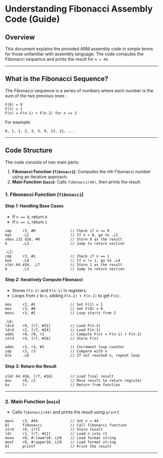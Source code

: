 # Understanding Fibonacci Assembly Code (Guide)

## Overview
This document explains the provided ARM assembly code in simple terms for those unfamiliar with assembly language. The code computes the Fibonacci sequence and prints the result for `n = 44`.

---

## What is the Fibonacci Sequence?
The Fibonacci sequence is a series of numbers where each number is the sum of the two previous ones :

```
F(0) = 0
F(1) = 1
F(n) = F(n-1) + F(n-2) for n >= 2
```

For example:
```
0, 1, 1, 2, 3, 5, 8, 13, 21, ...
```

---

## Code Structure
The code consists of two main parts:
1. **Fibonacci Function (`fibonacci`)**: Computes the nth Fibonacci number using an iterative approach.
2. **Main Function (`main`)**: Calls `fibonacci(44)`, then prints the result.

### **1. Fibonacci Function (`fibonacci`)**

#### **Step 1: Handling Base Cases**
- If `n == 0`, return `0`
- If `n == 1`, return `1`

```assembly
cmp     r3, #0                // Check if n == 0
bgt     .L2                   // If n > 0, go to .L2
vmov.i32 d16, #0              // Store 0 as the result
b       .L3                   // Jump to return section

.L2:
cmp     r3, #1                // Check if n == 1
bne     .L4                   // If n != 1, go to .L4
vldr.64 d16, .L7              // Store 1 as the result
b       .L3                   // Jump to return section
```

#### **Step 2: Iteratively Compute Fibonacci**
- Stores `F(n-2)` and `F(n-1)` in registers.
- Loops from `2` to `n`, adding `F(n-2) + F(n-1)` to get `F(n)`.

```assembly
mov     r2, #1                // Set F(1) = 1
mov     r3, #0                // Set F(0) = 0
movs    r3, #2                // Loop starts from 2

.L6:
ldrd    r0, [r7, #32]         // Load F(n-2)
ldrd    r2, [r7, #24]         // Load F(n-1)
adds    r4, r0, r2            // Compute F(n) = F(n-1) + F(n-2)
strd    r4, [r7, #16]         // Store F(n)

adds    r3, r3, #1            // Increment loop counter
cmp     r3, r3                // Compare with n
ble     .L6                   // If not reached n, repeat loop
```

#### **Step 3: Return the Result**
```assembly
vldr.64 d16, [r7, #16]        // Load final result
mov     r0, r2                // Move result to return register
bx      lr                    // Return from function
```

---

### **2. Main Function (`main`)**
- Calls `fibonacci(44)` and prints the result using `printf`.

```assembly
movs    r3, #44               // Set n = 44
bl      fibonacci             // Call fibonacci function
strd    r0, [r7]              // Store result
ldr     r1, [r7, #12]         // Load n into r1
movw    r0, #:lower16:.LC0    // Load format string
movt    r0, #:upper16:.LC0    // Load format string
bl      printf                // Print the result
```

---